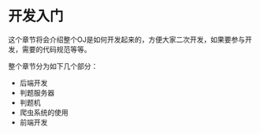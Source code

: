 # 开发入门

这个章节将会介绍整个OJ是如何开发起来的，方便大家二次开发，如果要参与开发，需要的代码规范等等。

整个章节分为如下几个部分：

+ 后端开发
+ 判题服务器
+ 判题机
+ 爬虫系统的使用
+ 前端开发
